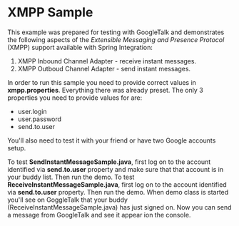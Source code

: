 XMPP Sample
===========

This example was prepared for testing with GoogleTalk and demonstrates the following aspects of the *Extensible Messaging and Presence Protocol* (XMPP) support available with Spring Integration:

1. XMPP Inbound Channel Adapter - receive instant messages.
2. XMPP Outboud Channel Adapter - send instant messages.

In order to run this sample you need to provide correct values in **xmpp.properties**.
Everything there was already preset. The only 3 properties you need to provide values for are:

* user.login
* user.password
* send.to.user
	
You'll also need to test it with your friend or have two Google accounts setup.

To test **SendInstantMessageSample.java**, first log on to the account identified via **send.to.user** property and make sure that that account is in your buddy list. Then run the demo.
To test **ReceiveInstantMessageSample.java**, first log on to the account identified via **send.to.user** property. Then run the demo. When demo class is started you'll see on GoggleTalk that your buddy (ReceiveInstantMessageSample.java) has just signed on. Now you can send a message from GoogleTalk and see it appear ion the console.
